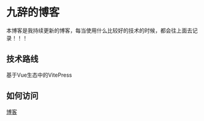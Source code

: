 # 九辞的博客
本博客是我持续更新的博客，每当使用什么比较好的技术的时候，都会往上面去记录！！！
## 技术路线
基于Vue生态中的VitePress
## 如何访问
[博客](https://qianduan-jiuci.github.io/blog)
